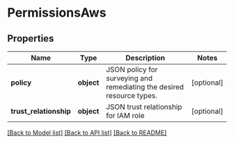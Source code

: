 # PermissionsAws

## Properties
Name | Type | Description | Notes
------------ | ------------- | ------------- | -------------
**policy** | **object** | JSON policy for surveying and remediating the desired resource types. | [optional] 
**trust_relationship** | **object** | JSON trust relationship for IAM role | [optional] 

[[Back to Model list]](../README.md#documentation-for-models) [[Back to API list]](../README.md#documentation-for-api-endpoints) [[Back to README]](../README.md)


